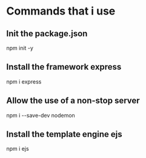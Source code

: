 # Commands that i use

## Init the package.json
npm init -y
## Install the framework express 
npm i express
## Allow the use of a non-stop server
npm i --save-dev nodemon
## Install the template engine ejs
npm i ejs 